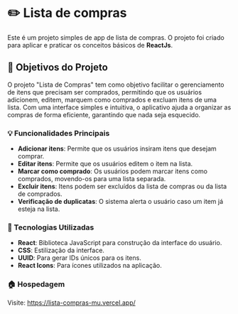 # :pencil2: Lista de compras
Este é um projeto simples de app de lista de compras. 
O projeto foi criado para aplicar e praticar os conceitos básicos de **ReactJs**.

## :dart: Objetivos do Projeto

O projeto "Lista de Compras" tem como objetivo facilitar o gerenciamento de itens que precisam ser comprados, permitindo que os usuários adicionem, editem, marquem como comprados e excluam itens de uma lista. Com uma interface simples e intuitiva, o aplicativo ajuda a organizar as compras de forma eficiente, garantindo que nada seja esquecido.

### :bulb: Funcionalidades Principais

- **Adicionar itens**: Permite que os usuários insiram itens que desejam comprar.
- **Editar itens**: Permite que os usuários editem o item na lista.
- **Marcar como comprado**: Os usuários podem marcar itens como comprados, movendo-os para uma lista separada.
- **Excluir itens**: Itens podem ser excluídos da lista de compras ou da lista de comprados.
- **Verificação de duplicatas**: O sistema alerta o usuário caso um item já esteja na lista.

### :hammer: Tecnologias Utilizadas

- **React**: Biblioteca JavaScript para construção da interface do usuário.
- **CSS**: Estilização da interface.
- **UUID**: Para gerar IDs únicos para os itens.
- **React Icons**: Para ícones utilizados na aplicação.

### :house: Hospedagem

Visite: https://lista-compras-mu.vercel.app/
